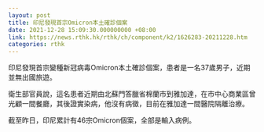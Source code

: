 ```yaml
---
layout: post
title: 印尼發現首宗Omicron本土確診個案
date: 2021-12-28 15:09:30.000000000 +08:00
link: https://news.rthk.hk/rthk/ch/component/k2/1626283-20211228.htm
categories: rthk
---
```


印尼發現首宗變種新冠病毒Omicron本土確診個案，患者是一名37歲男子，近期並無出國旅遊。

衛生部官員說，這名患者近期由北蘇門答臘省棉蘭市到雅加達，在市中心商業區曾光顧一間餐廳，其後證實染病，他沒有病徵，目前在雅加達一間醫院隔離治療。

截至昨日，印尼累計有46宗Omicron個案，全部是輸入病例。
